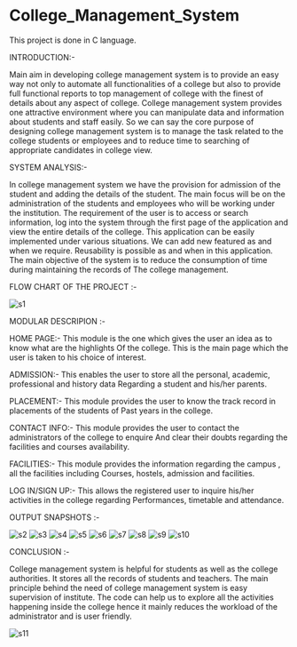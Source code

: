 # College_Management_System
This project is done in C language.

INTRODUCTION:-

Main aim in developing college management system is to provide an easy way not only to
automate all functionalities of a college but also to provide full functional reports to top
management of college with the finest of details about any aspect of college.
College management system provides one attractive environment where you can manipulate data and information about students and 
staff easily. So we can say the core purpose of designing college management system is to manage the task related to the college 
students or employees and to reduce time to searching of appropriate candidates in college view.

SYSTEM ANALYSIS:-

In college management system we have the provision for admission of the student and adding the 
details of the student. The main focus will be on the administration of the students and employees
who will be working under the institution. The requirement of the user is to access or search information,
log into the system through the first page of the application and view the entire details of the college.
This application can be easily implemented under various situations. We can add new featured as and
when we require. Reusability is possible as and when in this application. 
The main objective of the system is to reduce the consumption of time during maintaining the records of 
The college management. 

FLOW CHART OF THE PROJECT :-

![s1](https://user-images.githubusercontent.com/47209023/55679408-f7a72100-5928-11e9-9097-2e8e39ad1fe5.PNG)

MODULAR DESCRIPION :-

HOME PAGE:- This module is the one which gives the user an idea as to know what are the highlights
Of the college. This is the main page which the user is taken to his choice of interest.

ADMISSION:- This enables the user to store all the personal, academic, professional and history data
Regarding a student and his/her parents.

PLACEMENT:- This module provides the user to know the track record in placements of the students of
Past years in the college.

CONTACT INFO:- This module provides the user to contact the administrators of the college to enquire
And clear their doubts regarding the facilities and courses availability.

FACILITIES:- This module provides the information regarding the campus , all the facilities including 
Courses, hostels, admission and facilities.

LOG IN/SIGN UP:- This allows the registered user to inquire his/her activities in the college regarding
Performances, timetable and attendance.


OUTPUT SNAPSHOTS :-

![s2](https://user-images.githubusercontent.com/47209023/55679410-faa21180-5928-11e9-9b59-a3fac5951243.PNG)
![s3](https://user-images.githubusercontent.com/47209023/55679414-01c91f80-5929-11e9-87d5-20d01d4a7f29.PNG)
![s4](https://user-images.githubusercontent.com/47209023/55679415-01c91f80-5929-11e9-8bf6-33ffddd50e40.PNG)
![s5](https://user-images.githubusercontent.com/47209023/55679412-01308900-5929-11e9-9099-6a974187777f.PNG)
![s6](https://user-images.githubusercontent.com/47209023/55679413-01308900-5929-11e9-8052-e98cf5a3ae92.PNG)
![s7](https://user-images.githubusercontent.com/47209023/55679422-08f02d80-5929-11e9-9a1d-e3aa3d2199ce.PNG)
![s8](https://user-images.githubusercontent.com/47209023/55679423-08f02d80-5929-11e9-9442-aba8a4387a44.PNG)
![s9](https://user-images.githubusercontent.com/47209023/55679420-08579700-5929-11e9-945f-25d48a82f47f.PNG)
![s10](https://user-images.githubusercontent.com/47209023/55679421-08f02d80-5929-11e9-8349-e632bf2e199f.PNG)


CONCLUSION :-

College management system is helpful for students as well as the college 
authorities.
It stores all the records of students and teachers. The main principle behind
the need of college management system is easy supervision of institute. 
The code can help us to explore all the activities happening inside the college
hence it mainly reduces the workload of the administrator and is user friendly. 

![s11](https://user-images.githubusercontent.com/47209023/55679424-0db4e180-5929-11e9-8ef3-75d97f19d723.PNG)
